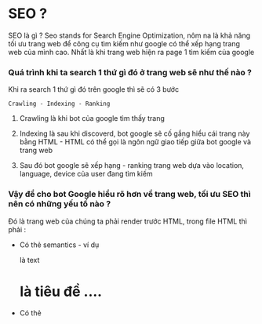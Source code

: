 # SEO ?

SEO là gì ? Seo stands for Search Engine Optimization, nôm na là khả năng tối ưu trang web để công cụ tìm kiếm như google có thể xếp hạng trang web của mình cao. Nhất là khi trang web hiện ra page 1 tìm kiếm của google

### Quá trình khi ta search 1 thứ gì đó ở trang web sẽ như thế nào ?

Khi ra search 1 thứ gì đó trên google thì sẽ có 3 bước

`Crawling - Indexing - Ranking`

1. Crawling là khi bot của google tìm thấy trang

2. Indexing là sau khi discoverd, bot google sẽ cố gắng hiểu cái trang này bằng HTML - HTML có thể gọi là ngôn ngữ giao tiếp giữa bot google và trang web

3. Sau đó bot google sẽ xếp hạng - ranking trang web dựa vào location, language, device của user đang tìm kiếm

### Vậy để cho bot Google hiểu rõ hơn về trang web, tối ưu SEO thì nên có những yếu tố nào ?

Đó là trang web của chúng ta phải render trước HTML, trong file HTML thì phải :

- Có thẻ semantics - ví dụ <p> là text <h1> là tiêu đề ....
- Có thẻ <meta> <title> trong thẻ head để khai báo title, description
- Có thẻ alt trong image

# Pre-rendering giữa NextJS và React

## Pre-rendering của NextJS

user make request -> server sends static HTML with data -> render HTML & download JS -> user sees HTML page with content but no interactivity -> JS loads -> user can interact

=> Server is responsible for rendering content

## Pre-rendering của Plain React App

user makes request -> server sends HTML with links -> download HTML & JS -> user see blank page -> JS loads -> user now interact

=> JS is responsible for rendering content

=> HTML của React được biểu diễn ở JS nên phải đợi JS load thì mới hiện ra full trang web chứ không có sẵn HTMl để load

# Pre-rendering giúp gì trong performance của NextJs ?

Pre-rendering sẽ render ra trang web tĩnh trước và lưu chúng trên máy chủ (CDN) - thay vì phải tạo động mỗi khi có yêu cầu từ khách hàng nên Pre-rendering có thể `Giảm thời gian phản hồi cho người dùng` vì

-

# SSG vs ISR vs SSR

## SSG - Static site Generator - Trình tạo trang web tĩnh - `getStaticProps`

Khi dùng phương pháp SSG này, HTML sẽ được predownloaded

- Nếu như data không có từ API trả về thì pre-render

- Nếu như phải đợi API từ data trả về thì fetch data in advanced trước rồi mới render HTML ( chẳng hạn như những website e-commerce)

## ISR - Incremental Site Rendering - `getStaticProps with revalidate`

Khi dùng pp này, y hệt như SSG, tuy nhiên có thêm 1 tùy chỉnh gọi là `specific interval`, lúc này website sẽ tự load lại để cập nhật

1st request - stale data

2nd request - fresh data

Ví dụ trang E-commerce, bình thường không có sale nhưng khi có sale thì có thể cài đặt trang web refresh lại mỗi 60s

## SSR -Severside Rendering - `getServersideProps`

- Khi mỗi lần page request thì HTML sẽ được tạo ra, cho nên nó sẽ chậm hơn so với 2 phương pháp kia
- Thường dùng ở trang new feeds

## Vậy chọn pp nào ?

Ưu tiên dùng SSG vì nó nhanh nhất,nhưng nếu cần update data dynamic thì dùng ISR
Không dùng được SSG và ISR thì dùng SSR

## Vậy còn CSR - Client Side Rendering ?

khi không quan trọng về performance và tối ưu SEO

Khi trang web thường xuyên phải update dữ liệu, không cần phải pre-render data thì có thẻ fetch ở client-side,

